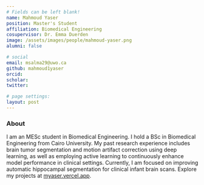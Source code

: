 ```yaml
---
# Fields can be left blank! 
name: Mahmoud Yaser
position: Master's Student
affiliation: Biomedical Engineering
cosupervisor: Dr. Emma Duerden
image: /assets/images/people/mahmoud-yaser.png
alumni: false

# social
email: msalma29@uwo.ca
github: mahmoud1yaser
orcid: 
scholar: 
twitter: 

# page settings:
layout: post
---
```


### About
I am an MESc student in Biomedical Engineering. I hold a BSc in Biomedical Engineering from Cairo University. My past research experience includes brain tumor segmentation and motion artifact correction using deep learning, as well as employing active learning to continuously enhance model performance in clinical settings. Currently, I am focused on improving automatic hippocampal segmentation for clinical infant brain scans. Explore my projects at <a href="https://myaser.vercel.app" target="_blank">myaser.vercel.app</a>.